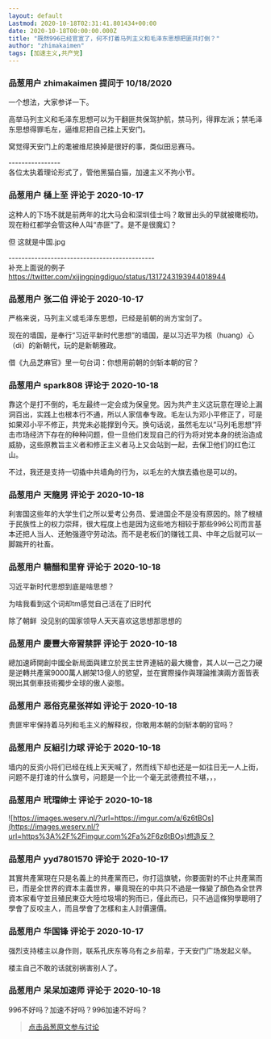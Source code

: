 ```yaml
---
layout: default
Lastmod: 2020-10-18T02:31:41.801434+00:00
date: 2020-10-18T00:00:00.000Z
title: "既然996已经官宣了，何不打着马列主义和毛泽东思想把匪共打倒？"
author: "zhimakaimen"
tags: [加速主义,共产党]
---
```



### 品葱用户 **zhimakaimen** 提问于 10/18/2020
    
一个想法，大家参详一下。  
  
高举马列主义和毛泽东思想可以为干翻匪共保驾护航，禁马列，得罪左派；禁毛泽东思想得罪毛左，逼维尼把自己挂上天安门。  
  
  
窝觉得天安门上的耄被维尼换掉是很好的事，类似田忌赛马。  
  
  
\----------------  
各位太执着理论形式了，管他黑猫白猫，加速主义不拘小节。
    
                

### 品葱用户 **樋上至** 评论于 2020-10-17
        
这种人的下场不就是前两年的北大马会和深圳佳士吗？敢冒出头的早就被橄榄叻。  
现在粉红都学会管这种人叫“赤匪”了。是不是很魔幻？  
  
但 这就是中国.jpg  
  
\---------------------------------------------  
补充上面说的例子 https://twitter.com/xijingpingdiguo/status/1317243193944018944
        
                

### 品葱用户 **张二伯** 评论于 2020-10-17
        
严格来说，马列主义或毛泽东思想，已经是前朝的尚方宝剑了。  
  
现在的墙国，是奉行“习近平新时代思想”的墙国，是以习近平为核（huang）心（di）的新朝代，玩的是新朝雅政。  
  
借《九品芝麻官》里一句台词：你想用前朝的剑斩本朝的官？
        
                

### 品葱用户 **spark808** 评论于 2020-10-18
        
靠这个是打不倒的，毛左最终一定会成为保皇党。因为共产主义这玩意在理论上漏洞百出，实践上也根本行不通，所以人家信奉专政。毛左认为邓小平修正了，可是如果邓小平不修正，共党未必能撑到今天。换句话说，虽然毛左以“马列毛思想”抨击市场经济下存在的种种问题，但一旦他们发现自己的行为将对党本身的统治造成威胁，这些原教旨主义者和修正主义者马上又会站到一起，去保卫他们的红色江山。  
  
不过，我还是支持一切撬中共墙角的行为，以毛左的大旗去撬也是可以的。
        
                

### 品葱用户 **天龍男** 评论于 2020-10-18
        
利害国这些年的大学生们之所以爱考公务员、爱进国企不是没有原因的。除了根植于民族性上的权力崇拜，很大程度上也是因为这些地方相较于那些996公司而言基本还把人当人、还勉强遵守劳动法。而不是老板们的赚钱工具、中年之后就可以一脚踹开的社畜。
        
                

### 品葱用户 **糖醋和里脊** 评论于 2020-10-18
        
习近平新时代思想到底是啥思想？  
  
为啥我看到这个词却tm感觉自己活在了旧时代  
  
除了朝鲜  没见别的国家领导人天天喜欢这思想那思想的
        
                

### 品葱用户 **慶豐大帝習禁評** 评论于 2020-10-18
        
總加速師開創中國全新局面與建立於民主世界連結的最大機會，其人以一己之力硬是逆轉共產黨9000萬人綁架13億人的慾望，並在實際操作與理論推演兩方面皆表現出其倒車技術獨步全球的傲人姿態。
        
                

### 品葱用户 **恶俗克星张祥如** 评论于 2020-10-18
        
贵匪牢牢保持着马列和毛主义的解释权，你敢用本朝的剑斩本朝的官吗？
        
                

### 品葱用户 **反組引力球** 评论于 2020-10-18
        
墙内的反资小将们已经在线上天天喊了，然而线下却也还是一如往日无一人上街，问题不是打谁的什么旗号，问题是一个比一个毫无武德费拉不堪，，，
        
                

### 品葱用户 **玳瑁绅士** 评论于 2020-10-18
        
![https://images.weserv.nl/?url=https://imgur.com/a/6z6tBOs](https://images.weserv.nl/?url=https%3A%2F%2Fimgur.com%2Fa%2F6z6tBOs)想造反？
        
                

### 品葱用户 **yyd7801570** 评论于 2020-10-17
        
其實共產黨現在只是名義上的共產黨而已，你打這旗號，你要面對的不止共產黨而已，而是全世界的資本主義世界，畢竟現在的中共只不過是一條變了顏色為全世界資本家看守並且殖民東亞大陸垃圾場的狗而已，僅此而已，只不過這條狗學聰明了學會了反咬主人，而且學會了怎樣和主人討價還價。
        
                

### 品葱用户 **华国锋** 评论于 2020-10-17
        
强烈支持楼主以身作则，联系孔庆东等乌有之乡前辈，于天安门广场发起义举。  
  
楼主自己不敢的话就别祸害别人了。
        
                

### 品葱用户 **呆呆加速师** 评论于 2020-10-18
        
996不好吗？加速不好吗？996加速不好吗？
        
                





> [点击品葱原文参与讨论](https://pincong.rocks/question/32359)

